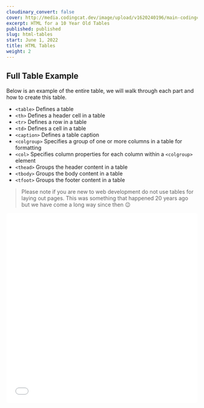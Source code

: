 ```yaml
---
cloudinary_convert: false
cover: http://media.codingcat.dev/image/upload/v1620240196/main-codingcatdev-photo/s58bcshsqx9pdio6q0k5.png
excerpt: HTML for a 10 Year Old Tables
published: published
slug: html-tables
start: June 1, 2022
title: HTML Tables
weight: 2
---
```

## Full Table Example

Below is an example of the entire table, we will walk through each part and how to create this table.

- `<table>` Defines a table
- `<th>` Defines a header cell in a table
- `<tr>` Defines a row in a table
- `<td>` Defines a cell in a table
- `<caption>` Defines a table caption
- `<colgroup>` Specifies a group of one or more columns in a table for formatting
- `<col>` Specifies column properties for each column within a `<colgroup>` element
- `<thead>` Groups the header content in a table
- `<tbody>` Groups the body content in a table
- `<tfoot>` Groups the footer content in a table

> Please note if you are new to web development do not use tables for laying out pages. This was something that happened 20 years ago but we have come a long way since then 😉
> 

<iframe src="[https://codesandbox.io/embed/html-for-a-10-year-old-table-complete-wif2m?fontsize=14&hidenavigation=1&theme=dark&view=preview](https://codesandbox.io/embed/html-for-a-10-year-old-table-complete-wif2m?fontsize=14&hidenavigation=1&theme=dark&view=preview)"
style="width:100%; height:500px; border:0; border-radius: 4px; overflow:hidden;"
title="html-for-a-10-year-old-table-complete"
allow="accelerometer; ambient-light-sensor; camera; encrypted-media; geolocation; gyroscope; hid; microphone; midi; payment; usb; vr; xr-spatial-tracking"
sandbox="allow-forms allow-modals allow-popups allow-presentation allow-same-origin allow-scripts" />

### Basic Tables

In the most basic example of a table you only need the `<table>`, `<tr>`, `<td>` tags. In this example you have a table with a single row (horizontal) and 6 columns (vertical), to show our peeps in a 1×6 configuration.

```html
<table>
  <tr>
    <td>????</td>
    <td>????</td>
    <td>????</td>
    <td>????</td>
    <td>????</td>
    <td>????</td>
  </tr>
</table>

```

If we want a basic table to show our peeps in one column (vertical) with six rows (horizontal) you need to add a `<tr>` to surround each `<td>`, to show a 6×1 configuration

```html
<table>
  <tr>
    <td>????</td>
  </tr>
  <tr>
    <td>????</td>
  </tr>
  <tr>
    <td>????</td>
  </tr>
  <tr>
    <td>????</td>
  </tr>
  <tr>
    <td>????</td>
  </tr>
  <tr>
    <td>????</td>
  </tr>
</table>

```

Finally if we need a table with all six columns (vertical) and all six rows (horizontal) it would need to include six `<td>` tags inside of six `<tr>` tags.

```html
<table>
  <tr>
    <td>????</td>
    <td>????</td>
    <td>????</td>
    <td>????</td>
    <td>????</td>
    <td>????</td>
  </tr>
  <tr>
    <td>????</td>
    <td>????</td>
    <td>????</td>
    <td>????</td>
    <td>????</td>
    <td>????</td>
  </tr>
  <tr>
    <td>????</td>
    <td>????</td>
    <td>????</td>
    <td>????</td>
    <td>????</td>
    <td>????</td>
  </tr>
  <tr>
    <td>????</td>
    <td>????</td>
    <td>????</td>
    <td>????</td>
    <td>????</td>
    <td>????</td>
  </tr>
  <tr>
    <td>????</td>
    <td>????</td>
    <td>????</td>
    <td>????</td>
    <td>????</td>
    <td>????</td>
  </tr>
  <tr>
    <td>????</td>
    <td>????</td>
    <td>????</td>
    <td>????</td>
    <td>????</td>
    <td>????</td>
  </tr>
</table>

```

Because we are using every cell in the table examples above it makes setting them up very easy. There could be times when you have empty cells requirements. Now you might think that would be easy if you just need two blank cells you remove two of the `<td>` tags. However, the issue is that the browser moves every column to the left (or right if you are in RTL), causing you to actually leave a blank, therefore you need to put in an empty `<td></td>` element to take up a column worth of space with nothing in it.

```html
    <table>
      <tr>
        <td></td>
        <td>????</td>
        <td>????</td>
        <td>????</td>
        <td>????</td>
        <td>????</td>
      </tr>
      <tr>
        <td>????</td>
        <td></td>
        <td>????</td>
        <td>????</td>
        <td>????</td>
        <td>????</td>
      </tr>
      <tr>
        <td>????</td>
        <td>????</td>
        <td></td>
        <td>????</td>
        <td>????</td>
        <td>????</td>
      </tr>
      <tr>
        <td>????</td>
        <td>????</td>
        <td>????</td>
        <td></td>
        <td>????</td>
        <td>????</td>
      </tr>
      <tr>
        <td>????</td>
        <td>????</td>
        <td>????</td>
        <td>????</td>
        <td></td>
        <td>????</td>
      </tr>
      <tr>
        <td>????</td>
        <td>????</td>
        <td>????</td>
        <td>????</td>
        <td>????</td>
        <td></td>
      </tr>
    </table>

```

## Live Basic Examples

<iframe src="[https://codesandbox.io/embed/html-for-a-10-year-old-table-1-wqev6?fontsize=14&hidenavigation=1&theme=dark](https://codesandbox.io/embed/html-for-a-10-year-old-table-1-wqev6?fontsize=14&hidenavigation=1&theme=dark)"
style="width:100%; height:500px; border:0; border-radius: 4px; overflow:hidden;"
title="html-for-a-10-year-old-table-1"
allow="accelerometer; ambient-light-sensor; camera; encrypted-media; geolocation; gyroscope; hid; microphone; midi; payment; usb; vr; xr-spatial-tracking"
sandbox="allow-forms allow-modals allow-popups allow-presentation allow-same-origin allow-scripts" />

### The Header

When you see tables in action you often have data that needs to be labeled. The best way to make this happen is by adding a `<thead>` element to your table and adding header cells `<th>` to the element to help in labeling this data.

```html
<table>
  <thead>
    <tr>
      <!-- Normal Header Cell -->
      <th>Name</th>
      <!-- Column Span Header Cell -->
      <th>Purrfect Peeps</th>
    </tr>
  </thead>
  <tbody>
    <!-- Row 1 -->
    <tr>
      <!-- Normal Cells -->
      <td>Nick</td>
      <td>????</td>
    </tr>
    <!-- Row 2 -->
    <tr>
      <!-- Normal Cell -->
      <td>AJ</td>
      <td>????</td>
      <td>????</td>
      <td>????</td>
      <td>????</td>
      <td>????</td>
      <td>????</td>
    </tr>
  </tbody>
</table>

```

Now this simple table setup will work great with a single cell for each column in the first row. But if we add the next row and it has 6 purrfect peeps, we really want to show that the header cell “Purrfect Peeps” is meant for all cells that have emojis.Below you can see the difference between the top table without colspan and with colspan in the second table. Without the colspan the “Purrfect Peeps” cell is taken up by only the cat in the second row, and it does not cover the dog, unicorn, bear, zebra, or otter. In the second table we use “colspan” `<th colspan="6">Purrfect Peeps</th>` to tell the browser that this header should span all 6 columns, notice how all the cells center under the heading.

<iframe src="[https://codesandbox.io/embed/html-for-a-10-year-old-table-columnspan-jdp9q?fontsize=14&hidenavigation=1&theme=dark](https://codesandbox.io/embed/html-for-a-10-year-old-table-columnspan-jdp9q?fontsize=14&hidenavigation=1&theme=dark)"
style="width:100%; height:500px; border:0; border-radius: 4px; overflow:hidden;"
title="html-for-a-10-year-old-table-columnspan"
allow="accelerometer; ambient-light-sensor; camera; encrypted-media; geolocation; gyroscope; hid; microphone; midi; payment; usb; vr; xr-spatial-tracking"
sandbox="allow-forms allow-modals allow-popups allow-presentation allow-same-origin allow-scripts" />

### Nested Table

There is a great deal of power that you can add to your tables by nesting an entire table into a cell. I often forget to wrap this with a `<table>` tag so please don’t just try to add rows `<tr>` within a `<td>` tag and think this will work, it needs to be represented by an entire table. As you can see below we have added social links as an entire table within a cell.

```html
 <!-- Nested Table Inside of cell -->
  <td>
    <table>
      <tr>
        <td>
          <a href="<https://link.ajonp.com/twitter>">Twitter</a>
        </td>
      </tr>
      <tr>
        <td>
          <a href="<https://link.ajonp.com/linkedin>">LinkedIn</a>
        </td>
      </tr>
    </table>
  </td>

```

Below you can start to see that the parent header row “Socials” still represents all data in the cell, even the nested table in the second row with a 4×4 table.

<iframe src="[https://codesandbox.io/embed/html-for-a-10-year-old-table-colgroup-wlspl?fontsize=14&hidenavigation=1&theme=dark](https://codesandbox.io/embed/html-for-a-10-year-old-table-colgroup-wlspl?fontsize=14&hidenavigation=1&theme=dark)"
style="width:100%; height:500px; border:0; border-radius: 4px; overflow:hidden;"
title="html-for-a-10-year-old-table-colgroup"
allow="accelerometer; ambient-light-sensor; camera; encrypted-media; geolocation; gyroscope; hid; microphone; midi; payment; usb; vr; xr-spatial-tracking"
sandbox="allow-forms allow-modals allow-popups allow-presentation allow-same-origin allow-scripts" />

### Column Group

The column group tag `<colgroup>` can be used for styling entire columns at a time, instead of having to update each cell individually. Something that you will often see is a single column highlighted. This provides a valuable tool that is a common use case for highlighting an entire column. By this simple code snippet we can highlight the socials to include a background of pink.

```html
  <colgroup>
    <col />
    <col style="background-color:pink" />
  </colgroup>

```

### Footer

A very common use case for a footer and the reason for calling it out separately is to include Totals or Aggregations (fancy math like word for adding stuff). In this example we just add some text with fun phrase.

```html
      <tfoot style="background-color:purple; color: white;">
        <tr>
          <td colspan="8">
            AJ's Peep List! This is an example of a unique footer area.
          </td>
        </tr>
      </tfoot>

```

<iframe src="[https://codesandbox.io/embed/html-for-a-10-year-old-table-footer-npnt7?fontsize=14&hidenavigation=1&theme=dark](https://codesandbox.io/embed/html-for-a-10-year-old-table-footer-npnt7?fontsize=14&hidenavigation=1&theme=dark)"
style="width:100%; height:500px; border:0; border-radius: 4px; overflow:hidden;"
title="html-for-a-10-year-old-table-footer"
allow="accelerometer; ambient-light-sensor; camera; encrypted-media; geolocation; gyroscope; hid; microphone; midi; payment; usb; vr; xr-spatial-tracking"
sandbox="allow-forms allow-modals allow-popups allow-presentation allow-same-origin allow-scripts" />

> Pro Tip: by keeping a seperate header and footer tag it allows large table body content to be easily scrolled while the header and footer maintain in place.
> 

### Caption

> By default, a table caption will be center-aligned above a table. However, the CSS properties text-align and caption-side can be used to align and place the caption. -W3 Schools
> 

I find myself using caption less and less over other methods, but I thought it would be a nice complete example. Adding the below snippet with an attribute text-align=”bottom” will place example text below our table. This could explain some of the figures or label your table.

```html
      <caption align="bottom">
        This is an example caption for our table.
      </caption>
```

<iframe src="[https://codesandbox.io/embed/html-for-a-10-year-old-table-caption-w1qql?fontsize=14&hidenavigation=1&theme=dark](https://codesandbox.io/embed/html-for-a-10-year-old-table-caption-w1qql?fontsize=14&hidenavigation=1&theme=dark)"
style="width:100%; height:500px; border:0; border-radius: 4px; overflow:hidden;"
title="html-for-a-10-year-old-table-caption"
allow="accelerometer; ambient-light-sensor; camera; encrypted-media; geolocation; gyroscope; hid; microphone; midi; payment; usb; vr; xr-spatial-tracking"
sandbox="allow-forms allow-modals allow-popups allow-presentation allow-same-origin allow-scripts" />